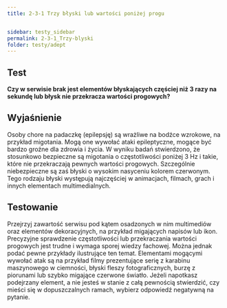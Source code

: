 ```yaml
---
title: 2-3-1 Trzy błyski lub wartości poniżej progu


sidebar: testy_sidebar
permalink: 2-3-1_Trzy-blyski
folder: testy/adept
---
```


## Test 
**Czy w serwisie brak jest elementów błyskających częściej niż 3 razy na sekundę lub błysk nie przekracza wartości progowych?**

## Wyjaśnienie
Osoby chore na padaczkę (epilepsję) są wrażliwe na bodźce wzrokowe, na przykład migotania. Mogą one wywołać ataki epileptyczne, mogące być bardzo groźne dla zdrowia i życia. W wyniku badań stwierdzono, że stosunkowo bezpieczne są migotania o częstotliwości poniżej 3 Hz i takie, które nie przekraczają pewnych wartości progowych. Szczególnie niebezpieczne są zaś błyski o wysokim nasyceniu kolorem czerwonym. Tego rodzaju błyski występują najczęściej w animacjach, filmach, grach i innych elementach multimedialnych.

## Testowanie
Przejrzyj zawartość serwisu pod kątem osadzonych w nim multimediów oraz elementów dekoracyjnych, na przykład migających napisów lub ikon. Precyzyjne sprawdzenie częstotliwości lub przekraczania wartości progowych jest trudne i wymaga sporej wiedzy fachowej. Można jednak podać pewne przykłady ilustrujące ten temat. Elementami mogącymi wywołać atak są na przykład filmy prezentujące serię z karabinu maszynowego w ciemności, błyski fleszy fotograficznych, burzę z piorunami lub szybko migające czerwone światło. Jeżeli napotkasz podejrzany element, a nie jesteś w stanie z całą pewnością stwierdzić, czy mieści się w dopuszczalnych ramach, wybierz odpowiedź negatywną na pytanie.



